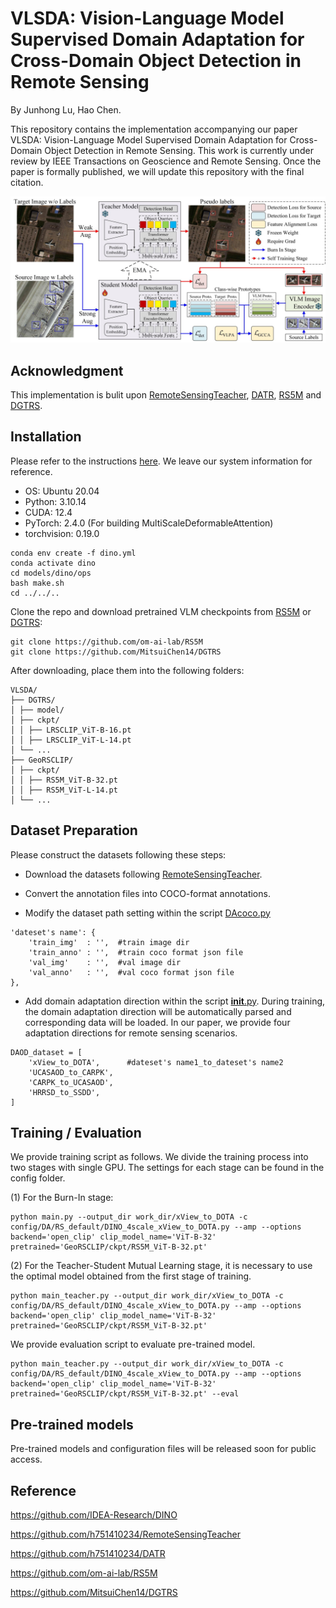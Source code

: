# VLSDA: Vision-Language Model Supervised Domain Adaptation for Cross-Domain Object Detection in Remote Sensing

By Junhong Lu, Hao Chen.

This repository contains the implementation accompanying our paper VLSDA: Vision-Language Model Supervised Domain Adaptation for Cross-Domain Object Detection in Remote Sensing.
This work is currently under review by IEEE Transactions on Geoscience and Remote Sensing. Once the paper is formally published, we will update this repository with the final citation.

![](/figs/fig1.jpg)

## Acknowledgment
This implementation is bulit upon [RemoteSensingTeacher](https://github.com/h751410234/RemoteSensingTeacher), [DATR](https://github.com/h751410234/DATR), [RS5M](https://github.com/om-ai-lab/RS5M) and [DGTRS](https://github.com/MitsuiChen14/DGTRS).

## Installation
Please refer to the instructions [here](dino.yml). We leave our system information for reference.

* OS: Ubuntu 20.04
* Python: 3.10.14
* CUDA: 12.4
* PyTorch: 2.4.0 (For building MultiScaleDeformableAttention)
* torchvision: 0.19.0

```
conda env create -f dino.yml
conda activate dino
cd models/dino/ops
bash make.sh
cd ../../..
```

Clone the repo and download pretrained VLM checkpoints from [RS5M](https://github.com/om-ai-lab/RS5M) or [DGTRS](https://github.com/MitsuiChen14/DGTRS):
```
git clone https://github.com/om-ai-lab/RS5M
git clone https://github.com/MitsuiChen14/DGTRS
```
After downloading, place them into the following folders:
```
VLSDA/
├── DGTRS/
│ ├── model/
│ ├── ckpt/
│ │ ├── LRSCLIP_ViT-B-16.pt
│ │ ├── LRSCLIP_ViT-L-14.pt
│ └── ...
├── GeoRSCLIP/
│ ├── ckpt/
│ │ ├── RS5M_ViT-B-32.pt
│ │ ├── RS5M_ViT-L-14.pt
│ └── ...
```

## Dataset Preparation
Please construct the datasets following these steps:

- Download the datasets following [RemoteSensingTeacher](https://github.com/h751410234/RemoteSensingTeacher).

- Convert the annotation files into COCO-format annotations.

- Modify the dataset path setting within the script [DAcoco.py](./datasets/DAcoco.py)

```
'dateset's name': {
    'train_img'  : '',  #train image dir
    'train_anno' : '',  #train coco format json file
    'val_img'    : '',  #val image dir
    'val_anno'   : '',  #val coco format json file
},
```
- Add domain adaptation direction within the script [__init__.py](./datasets/__init__.py). During training, the domain adaptation direction will be automatically parsed and corresponding data will be loaded. In our paper, we provide four adaptation directions for remote sensing scenarios.
```
DAOD_dataset = [
    'xView_to_DOTA',      #dateset's name1_to_dateset's name2
    'UCASAOD_to_CARPK',
    'CARPK_to_UCASAOD',
    'HRRSD_to_SSDD',
]
```

## Training / Evaluation
We provide training script as follows.
We divide the training process into two stages with single GPU. The settings for each stage can be found in the config folder.

(1) For the Burn-In stage:
```
python main.py --output_dir work_dir/xView_to_DOTA -c config/DA/RS_default/DINO_4scale_xView_to_DOTA.py --amp --options backend='open_clip' clip_model_name='ViT-B-32' pretrained='GeoRSCLIP/ckpt/RS5M_ViT-B-32.pt'
```
(2) For the Teacher-Student Mutual Learning stage, it is necessary to use the optimal model obtained from the first stage of training.
```
python main_teacher.py --output_dir work_dir/xView_to_DOTA -c config/DA/RS_default/DINO_4scale_xView_to_DOTA.py --amp --options backend='open_clip' clip_model_name='ViT-B-32' pretrained='GeoRSCLIP/ckpt/RS5M_ViT-B-32.pt'
```

We provide evaluation script to evaluate pre-trained model.
```
python main_teacher.py --output_dir work_dir/xView_to_DOTA -c config/DA/RS_default/DINO_4scale_xView_to_DOTA.py --amp --options backend='open_clip' clip_model_name='ViT-B-32' pretrained='GeoRSCLIP/ckpt/RS5M_ViT-B-32.pt' --eval
```

## Pre-trained models
Pre-trained models and configuration files will be released soon for public access.

## Reference
https://github.com/IDEA-Research/DINO

https://github.com/h751410234/RemoteSensingTeacher

https://github.com/h751410234/DATR

https://github.com/om-ai-lab/RS5M

https://github.com/MitsuiChen14/DGTRS
